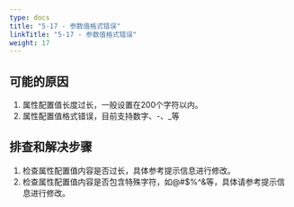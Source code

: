 ```yaml
---
type: docs
title: "5-17 - 参数值格式错误"
linkTitle: "5-17 - 参数值格式错误"
weight: 17
---
```


## 可能的原因

1. 属性配置值长度过长，一般设置在200个字符以内。
2. 属性配置值格式错误，目前支持数字、-、_等

## 排查和解决步骤

1. 检查属性配置值内容是否过长，具体参考提示信息进行修改。
2. 检查属性配置值内容是否包含特殊字符，如@#$%^&等，具体请参考提示信息进行修改。

<p style="margin-top: 3rem;"> </p>
